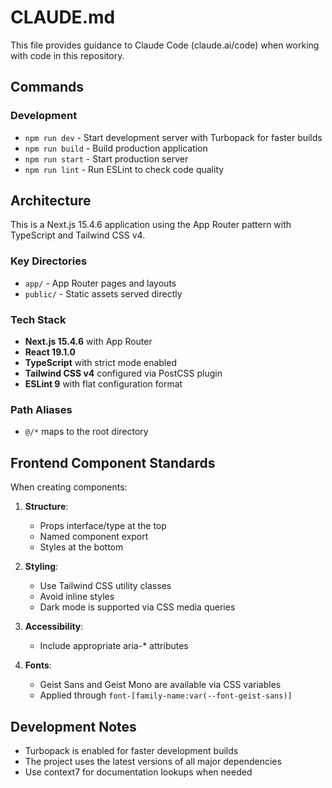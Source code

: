 # CLAUDE.md

This file provides guidance to Claude Code (claude.ai/code) when working with code in this repository.

## Commands

### Development
- `npm run dev` - Start development server with Turbopack for faster builds
- `npm run build` - Build production application  
- `npm run start` - Start production server
- `npm run lint` - Run ESLint to check code quality

## Architecture

This is a Next.js 15.4.6 application using the App Router pattern with TypeScript and Tailwind CSS v4.

### Key Directories
- `app/` - App Router pages and layouts
- `public/` - Static assets served directly

### Tech Stack
- **Next.js 15.4.6** with App Router
- **React 19.1.0** 
- **TypeScript** with strict mode enabled
- **Tailwind CSS v4** configured via PostCSS plugin
- **ESLint 9** with flat configuration format

### Path Aliases
- `@/*` maps to the root directory

## Frontend Component Standards

When creating components:

1. **Structure**: 
   - Props interface/type at the top
   - Named component export
   - Styles at the bottom

2. **Styling**:
   - Use Tailwind CSS utility classes
   - Avoid inline styles
   - Dark mode is supported via CSS media queries

3. **Accessibility**:
   - Include appropriate aria-* attributes

4. **Fonts**:
   - Geist Sans and Geist Mono are available via CSS variables
   - Applied through `font-[family-name:var(--font-geist-sans)]`

## Development Notes

- Turbopack is enabled for faster development builds
- The project uses the latest versions of all major dependencies
- Use context7 for documentation lookups when needed